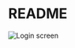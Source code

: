 # README
![Login screen](https://github.com/user-attachments/assets/fbf1cf7b-9da8-4b90-affc-fb2bb4e38323)
